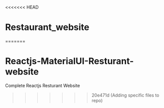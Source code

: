 <<<<<<< HEAD
# Restaurant_website
=======
# Reactjs-MaterialUI-Resturant-website
Complete Reactjs Resturant Website 
>>>>>>> 20e471d (Adding specific files to repo)
